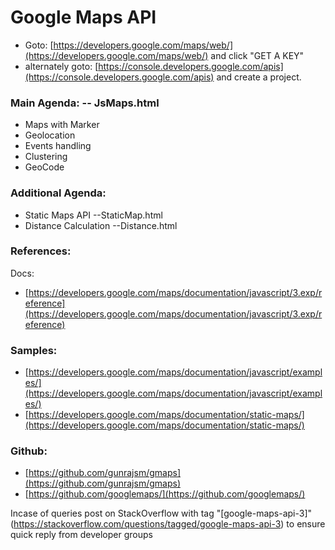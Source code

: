 # Google Maps API
- Goto: [https://developers.google.com/maps/web/](https://developers.google.com/maps/web/) and click "GET A KEY"
- alternately goto: [https://console.developers.google.com/apis](https://console.developers.google.com/apis) and create a project.

### Main Agenda: -- JsMaps.html
* Maps with Marker
* Geolocation
* Events handling
* Clustering
* GeoCode


### Additional Agenda:
* Static Maps API --StaticMap.html
* Distance Calculation --Distance.html

### References:
Docs:
- [https://developers.google.com/maps/documentation/javascript/3.exp/reference](https://developers.google.com/maps/documentation/javascript/3.exp/reference)

### Samples:
- [https://developers.google.com/maps/documentation/javascript/examples/](https://developers.google.com/maps/documentation/javascript/examples/)
- [https://developers.google.com/maps/documentation/static-maps/](https://developers.google.com/maps/documentation/static-maps/)

### Github:
- [https://github.com/gunrajsm/gmaps](https://github.com/gunrajsm/gmaps)
- [https://github.com/googlemaps/](https://github.com/googlemaps/)


    
Incase of queries post on StackOverflow with tag "[google-maps-api-3]"(https://stackoverflow.com/questions/tagged/google-maps-api-3) to ensure quick reply from developer groups
